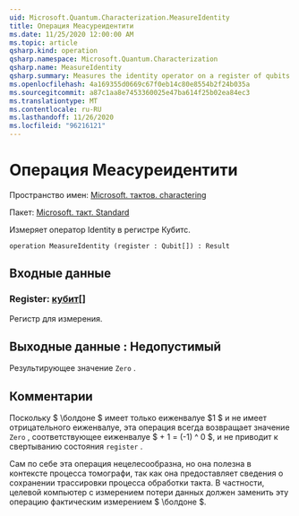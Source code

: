 ```yaml
---
uid: Microsoft.Quantum.Characterization.MeasureIdentity
title: Операция Меасуреидентити
ms.date: 11/25/2020 12:00:00 AM
ms.topic: article
qsharp.kind: operation
qsharp.namespace: Microsoft.Quantum.Characterization
qsharp.name: MeasureIdentity
qsharp.summary: Measures the identity operator on a register of qubits.
ms.openlocfilehash: 4a169355d0669c67f0eb14c80e8554b2f24b035a
ms.sourcegitcommit: a87c1aa8e7453360025e47ba614f25b02ea84ec3
ms.translationtype: MT
ms.contentlocale: ru-RU
ms.lasthandoff: 11/26/2020
ms.locfileid: "96216121"
---
```

# <a name="measureidentity-operation"></a>Операция Меасуреидентити

Пространство имен: [Microsoft. тактов. charactering](xref:Microsoft.Quantum.Characterization)

Пакет: [Microsoft. такт. Standard](https://nuget.org/packages/Microsoft.Quantum.Standard)


Измеряет оператор Identity в регистре Кубитс.

```qsharp
operation MeasureIdentity (register : Qubit[]) : Result
```


## <a name="input"></a>Входные данные

### <a name="register--qubit"></a>Register: [кубит](xref:microsoft.quantum.lang-ref.qubit)[]

Регистр для измерения.



## <a name="output--__invalidresult__"></a>Выходные данные __: <Result> Недопустимый__

Результирующее значение `Zero` .

## <a name="remarks"></a>Комментарии

Поскольку $ \болдоне $ имеет только еиженвалуе $1 $ и не имеет отрицательного еиженвалуе, эта операция всегда возвращает значение `Zero` , соответствующее еиженвалуе $ + 1 = (-1) ^ 0 $, и не приводит к свертыванию состояния `register` .

Сам по себе эта операция нецелесообразна, но она полезна в контексте процесса томографи, так как она предоставляет сведения о сохранении трассировки процесса обработки такта.
В частности, целевой компьютер с измерением потери данных должен заменить эту операцию фактическим измерением $ \болдоне $.